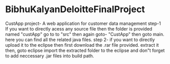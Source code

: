 # BibhuKalyanDeloitteFinalProject
CustApp project- A web application for customer data management
step-1 If you want to directly acess any source file then the folder is provided named "custApp" go to to "src" then again goto- "CustApp" then goto main. here you can find all the related java files.
step 2- if you want to directly upload it to the eclipse then first download the .rar file provided. extract it then, goto eclipse import the extracted folder to the eclipse and don"t forget to add neccessary .jar files into build path.
